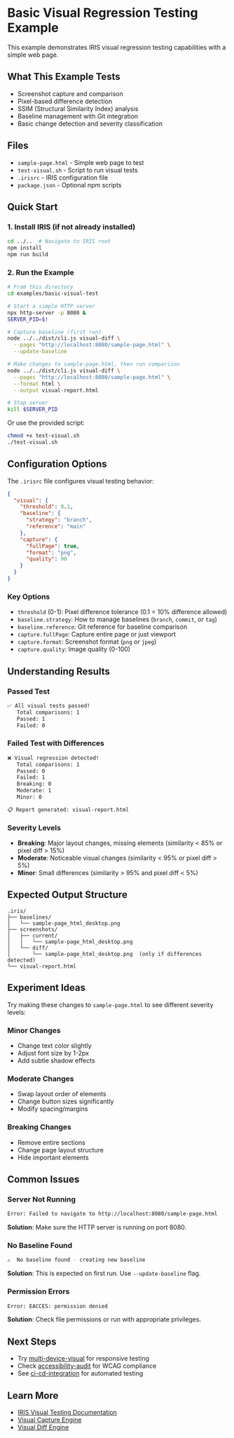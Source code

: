 # Basic Visual Regression Testing Example

This example demonstrates IRIS visual regression testing capabilities with a simple web page.

## What This Example Tests

- Screenshot capture and comparison
- Pixel-based difference detection
- SSIM (Structural Similarity Index) analysis
- Baseline management with Git integration
- Basic change detection and severity classification

## Files

- `sample-page.html` - Simple web page to test
- `test-visual.sh` - Script to run visual tests
- `.irisrc` - IRIS configuration file
- `package.json` - Optional npm scripts

## Quick Start

### 1. Install IRIS (if not already installed)

```bash
cd ../..  # Navigate to IRIS root
npm install
npm run build
```

### 2. Run the Example

```bash
# From this directory
cd examples/basic-visual-test

# Start a simple HTTP server
npx http-server -p 8080 &
SERVER_PID=$!

# Capture baseline (first run)
node ../../dist/cli.js visual-diff \
  --pages "http://localhost:8080/sample-page.html" \
  --update-baseline

# Make changes to sample-page.html, then run comparison
node ../../dist/cli.js visual-diff \
  --pages "http://localhost:8080/sample-page.html" \
  --format html \
  --output visual-report.html

# Stop server
kill $SERVER_PID
```

Or use the provided script:

```bash
chmod +x test-visual.sh
./test-visual.sh
```

## Configuration Options

The `.irisrc` file configures visual testing behavior:

```json
{
  "visual": {
    "threshold": 0.1,
    "baseline": {
      "strategy": "branch",
      "reference": "main"
    },
    "capture": {
      "fullPage": true,
      "format": "png",
      "quality": 90
    }
  }
}
```

### Key Options

- `threshold` (0-1): Pixel difference tolerance (0.1 = 10% difference allowed)
- `baseline.strategy`: How to manage baselines (`branch`, `commit`, or `tag`)
- `baseline.reference`: Git reference for baseline comparison
- `capture.fullPage`: Capture entire page or just viewport
- `capture.format`: Screenshot format (`png` or `jpeg`)
- `capture.quality`: Image quality (0-100)

## Understanding Results

### Passed Test
```bash
✅ All visual tests passed!
   Total comparisons: 1
   Passed: 1
   Failed: 0
```

### Failed Test with Differences
```bash
❌ Visual regression detected!
   Total comparisons: 1
   Passed: 0
   Failed: 1
   Breaking: 0
   Moderate: 1
   Minor: 0

📋 Report generated: visual-report.html
```

### Severity Levels

- **Breaking**: Major layout changes, missing elements (similarity < 85% or pixel diff > 15%)
- **Moderate**: Noticeable visual changes (similarity < 95% or pixel diff > 5%)
- **Minor**: Small differences (similarity > 95% and pixel diff < 5%)

## Expected Output Structure

```
.iris/
├── baselines/
│   └── sample-page_html_desktop.png
├── screenshots/
│   ├── current/
│   │   └── sample-page_html_desktop.png
│   └── diff/
│       └── sample-page_html_desktop.png  (only if differences detected)
└── visual-report.html
```

## Experiment Ideas

Try making these changes to `sample-page.html` to see different severity levels:

### Minor Changes
- Change text color slightly
- Adjust font size by 1-2px
- Add subtle shadow effects

### Moderate Changes
- Swap layout order of elements
- Change button sizes significantly
- Modify spacing/margins

### Breaking Changes
- Remove entire sections
- Change page layout structure
- Hide important elements

## Common Issues

### Server Not Running
```bash
Error: Failed to navigate to http://localhost:8080/sample-page.html
```
**Solution**: Make sure the HTTP server is running on port 8080.

### No Baseline Found
```bash
⚠️  No baseline found - creating new baseline
```
**Solution**: This is expected on first run. Use `--update-baseline` flag.

### Permission Errors
```bash
Error: EACCES: permission denied
```
**Solution**: Check file permissions or run with appropriate privileges.

## Next Steps

- Try [multi-device-visual](../multi-device-visual) for responsive testing
- Check [accessibility-audit](../accessibility-audit) for WCAG compliance
- See [ci-cd-integration](../ci-cd-integration) for automated testing

## Learn More

- [IRIS Visual Testing Documentation](../../docs/phase2_technical_architecture.md)
- [Visual Capture Engine](../../src/visual/capture.ts)
- [Visual Diff Engine](../../src/visual/diff.ts)
